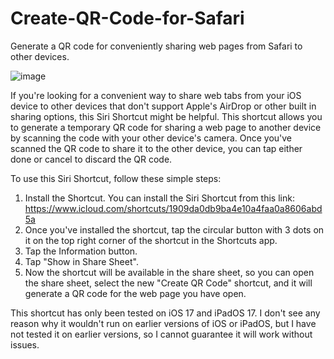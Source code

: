 # Create-QR-Code-for-Safari
Generate a QR code for conveniently sharing web pages from Safari to other devices.

![image](https://github.com/KalCadle/Create-QR-Code-for-Safari/assets/107877616/5281f3a2-8bca-4382-ae03-8ec8903d89af)

If you're looking for a convenient way to share web tabs from your iOS device to other devices that don't support Apple's AirDrop or other built in sharing options, this Siri Shortcut might be helpful.  This shortcut allows you to generate a temporary QR code for sharing a web page to another device by scanning the code with your other device's camera.  Once you've scanned the QR code to share it to the other device, you can tap either done or cancel to discard the QR code.

To use this Siri Shortcut, follow these simple steps:

1. Install the Shortcut.  You can install the Siri Shortcut from this link: https://www.icloud.com/shortcuts/1909da0db9ba4e10a4faa0a8606abd5a
2. Once you've installed the shortcut, tap the circular button with 3 dots on it on the top right corner of the shortcut in the Shortcuts app.
3. Tap the Information button.
4. Tap "Show in Share Sheet".
5. Now the shortcut will be available in the share sheet, so you can open the share sheet, select the new "Create QR Code" shortcut, and it will generate a QR code for the web page you have open.

This shortcut has only been tested on iOS 17 and iPadOS 17.  I don't see any reason why it wouldn't run on earlier versions of iOS or iPadOS, but I have not tested it on earlier versions, so I cannot guarantee it will work without issues.

